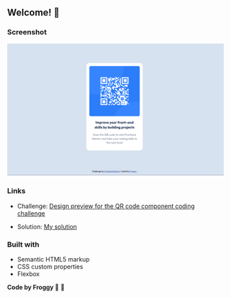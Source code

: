 ## Welcome! 👋

### Screenshot

![Design preview for the QR code component coding challenge](./images/ScreenShot.png)

### Links

- Challenge: [Design preview for the QR code component coding challenge](https://www.frontendmentor.io/challenges/qr-code-component-iux_sIO_H)

- Solution: [My solution](https://minhkha27.github.io/product-preview-card-component-main/)

### Built with

- Semantic HTML5 markup
- CSS custom properties
- Flexbox

**Code by Froggy :frog:** 🚀
